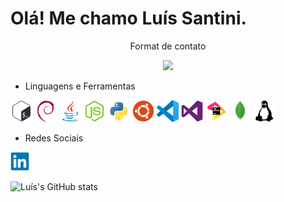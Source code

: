 # Olá! Me chamo Luís Santini.

<p align="center">Format de contato</p>
<p align="center">
  <a href="mailto:luissantini431@gmail.com"><img src="https://img.shields.io/badge/-Gmail-%23333?style=for-the-badge&logo=gmail&logoColor=white" target="_blank"></a>
</p>

* Linguagens e Ferramentas

<div style="display: inline-block;">
  <img alt="Bash" src="https://github.com/devicons/devicon/blob/master/icons/bash/bash-plain.svg" width="35"/>
  <img alt="Debian" src="https://github.com/devicons/devicon/blob/master/icons/debian/debian-plain.svg" width="35"/>
  <img alt="Java" src="https://github.com/devicons/devicon/blob/master/icons/java/java-original.svg" width="35"/>
  <img alt="NodeJS" src="https://github.com/devicons/devicon/blob/master/icons/nodejs/nodejs-original.svg" width="35"/>
  <img alt="Python" src="https://github.com/devicons/devicon/blob/master/icons/python/python-original.svg" width="35"/>
  <img alt="Ubuntu" src="https://github.com/devicons/devicon/blob/master/icons/ubuntu/ubuntu-plain.svg" width="35"/>
  <img alt="VSCode" src="https://github.com/devicons/devicon/blob/master/icons/vscode/vscode-original.svg" width="35"/>
  <img alt="VStudio" src="https://github.com/devicons/devicon/blob/master/icons/visualstudio/visualstudio-plain.svg" width="35"/>
  <img alt="MySQL" src="https://github.com/devicons/devicon/blob/master/icons/jetbrains/jetbrains-original.svg" width="35"/>
  <img alt="MongoDB" src="https://github.com/devicons/devicon/blob/master/icons/mongodb/mongodb-original.svg" width="35"/>
  <img alt="Linux" src="https://github.com/devicons/devicon/blob/master/icons/linux/linux-plain.svg" width="35"/>
</div>

* Redes Sociais

<div style="display: inline-block";>
  <img alt="LinkedIn" src="https://github.com/devicons/devicon/blob/master/icons/linkedin/linkedin-original.svg" width="30" height="30"/>
</div>

![Luís's GitHub stats](https://github-readme-stats.vercel.app/api?username=luiss4ntini&theme=tokyonight&show_icons=true)
